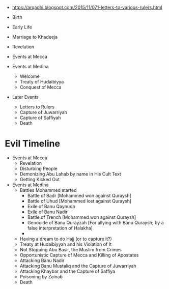 - https://arqadhi.blogspot.com/2015/11/071-letters-to-various-rulers.html

- Birth
- Early Life
- Marriage to Khadeeja
- Revelation
- Events at Mecca
- Events at Medina
	- Welcome
	- Treaty of Hudaibiyya
	- Conquest of Mecca
- Later Events
	- Letters to Rulers
	- Capture of Juwarriyah
	- Capture of Saffiyah
	- Death

# Evil Timeline
- Events at Mecca
	- Revelation
	- Disturbing People
	- Demonizing Abu Lahab by name in His Cult Text
	- Getting Kicked Out
- Events at Medina
	- Battles Mohammed started
		- Battle of Badr [Mohammed won against Quraysh]
		- Battle of Uhud [Mohammed lost against Quraysh]
		- Exile of Banu Qaynuqa
		- Exile of Banu Nadir
		- Battle of Trench [Mohammed won against Quraysh]
		- Genocide of Banu Qurayzah [For allying with Banu Quraysh; by a false interpretation of Halakha]
		- 
	- Having a dream to do Hajj (or to capture it?)
	- Treaty at Hudaibiyyah and his Violation of It
	- Not Stopping Abu Basir, the Muslim from Crimes
	- Opportunistic Capture of Mecca and Killing of Apostates
	- Attacking Banu Nadir
	- Attacking Banu Mustaliq and the Capture of Juwarriyah
	- Attacking Khaybar and the Capture of Saffiya
	- Poisoning by Zainab
	- Death